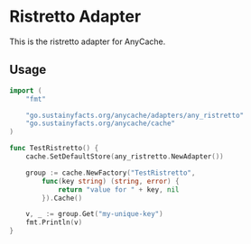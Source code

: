# Ristretto Adapter

This is the ristretto adapter for AnyCache.

## Usage

```go
import (
	"fmt"

	"go.sustainyfacts.org/anycache/adapters/any_ristretto"
	"go.sustainyfacts.org/anycache/cache"
)

func TestRistretto() {
	cache.SetDefaultStore(any_ristretto.NewAdapter())

	group := cache.NewFactory("TestRistretto",
		func(key string) (string, error) {
			return "value for " + key, nil
		}).Cache()

	v, _ := group.Get("my-unique-key")
	fmt.Println(v)
}
```
